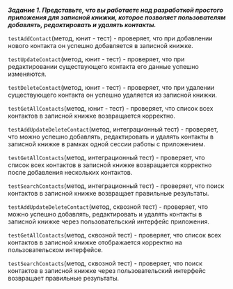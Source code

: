 ***Задание 1. Представьте, что вы работаете над разработкой простого приложения 
для записной книжки, которое позволяет пользователям добавлять, редактировать 
и удалять контакты.***

`testAddContact`(метод, юнит - тест) - проверяет, что при добавлении нового контакта 
он успешно добавляется в записной книжке.

`testUpdateContact`(метод, юнит - тест) - проверяет, что при редактировании существующего
контакта его данные успешно изменяются.

`testDeleteContact`(метод, юнит - тест) - проверяет, что при удалении существующего
контакта он успешно удаляется из записной книжки.

`testGetAllContacts`(метод, юнит - тест) - проверяет, что список всех контактов в 
записной книжке возвращается корректно.

`testAddUpdateDeleteContact`(метод, интеграционный тест) - проверяет, что можно успешно 
добавлять, редактировать и удалять контакты в записной книжке в рамках одной сессии работы 
с приложением.

`testGetAllContacts`(метод, интеграционный тест) - проверяет, что список всех контактов 
в записной книжке возвращается корректно после добавления нескольких контактов.

`testSearchContacts`(метод, интеграционный тест) - проверяет, что поиск контактов 
в записной книжке возвращает правильные результаты.

`testAddUpdateDeleteContact`(метод, сквозной тест) - проверяет, что можно успешно
добавлять, редактировать и удалять контакты в записной книжке через пользовательский
интерфейс приложения.

`testGetAllContacts`(метод, сквозной тест) - проверяет, что список всех контактов
в записной книжке отображается корректно на пользовательском интерфейсе.

`testSearchContacts`(метод, сквозной тест) - проверяет, что поиск контактов в 
записной книжке через пользовательский интерфейс возвращает правильные результаты.